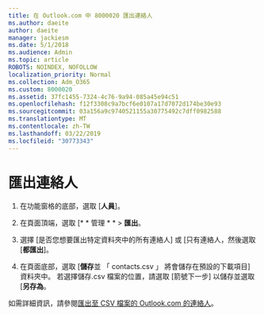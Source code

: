 ```yaml
---
title: 在 Outlook.com 中 8000020 匯出連絡人
ms.author: daeite
author: daeite
manager: jackiesm
ms.date: 5/1/2018
ms.audience: Admin
ms.topic: article
ROBOTS: NOINDEX, NOFOLLOW
localization_priority: Normal
ms.collection: Adm_O365
ms.custom: 8000020
ms.assetid: 37fc1455-7324-4c76-9a94-085a45e94c51
ms.openlocfilehash: f12f3308c9a7bcf6e0107a17d7072d174be30e93
ms.sourcegitcommit: 03a156a9c9740521155a30775492c7dff0982588
ms.translationtype: MT
ms.contentlocale: zh-TW
ms.lasthandoff: 03/22/2019
ms.locfileid: "30773343"
---
```

# <a name="export-your-contacts"></a>匯出連絡人

1. 在功能窗格的底部，選取 [**人員**]。
    
2. 在頁面頂端，選取 [* * 管理 * * \> **匯出**。
    
3. 選擇 [是否您想要匯出特定資料夾中的所有連絡人] 或 [只有連絡人，然後選取 [**都匯出**]。 
    
4. 在頁面底部，選取 [**儲存**並 「 contacts.csv 」 將會儲存在預設的下載項目] 資料夾中。 若選擇儲存.csv 檔案的位置，請選取 [箭號下一步] 以儲存並選取 [**另存為**。 
    
如需詳細資訊，請參閱[匯出至 CSV 檔案的 Outlook.com 的連絡人](https://go.microsoft.com/fwlink/p/?linkid=873137)。
  

